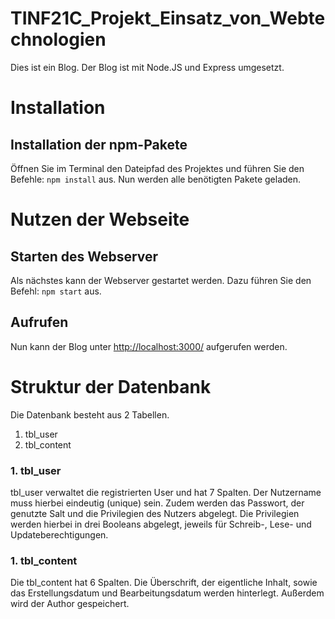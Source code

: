 # TINF21C_Projekt_Einsatz_von_Webtechnologien
Dies ist ein Blog. Der Blog ist mit Node.JS und Express umgesetzt. 
# Installation 

## Installation der npm-Pakete
   Öffnen Sie im Terminal den Dateipfad des Projektes und führen Sie den Befehle: `npm install` aus. Nun werden alle benötigten Pakete geladen. 

# Nutzen der Webseite
## Starten des Webserver
   Als nächstes kann der Webserver gestartet werden. Dazu führen Sie den Befehl: `npm start` aus. 
## Aufrufen
   Nun kann der Blog unter [http://localhost:3000/](http://localhost:3000/) aufgerufen werden. 

# Struktur der Datenbank
Die Datenbank besteht aus 2 Tabellen. 
   1. tbl_user
   2. tbl_content

### 1. tbl_user
tbl_user verwaltet die registrierten User und hat 7 Spalten. Der Nutzername muss hierbei eindeutig (unique) sein. Zudem werden das Passwort, der genutzte Salt und die Privilegien des Nutzers abgelegt. Die Privilegien werden hierbei in drei Booleans abgelegt, jeweils für Schreib-, Lese- und Updateberechtigungen. 
### 1. tbl_content
Die tbl_content hat 6 Spalten. Die Überschrift, der eigentliche Inhalt, sowie das Erstellungsdatum und Bearbeitungsdatum werden hinterlegt. Außerdem wird der Author gespeichert. 





